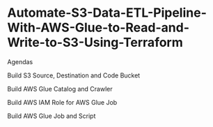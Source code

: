 # Automate-S3-Data-ETL-Pipeline-With-AWS-Glue-to-Read-and-Write-to-S3-Using-Terraform

Agendas 

Build S3 Source, Destination and Code Bucket

Build AWS Glue Catalog and Crawler

Build AWS IAM Role for AWS Glue Job

Build AWS Glue Job and Script

